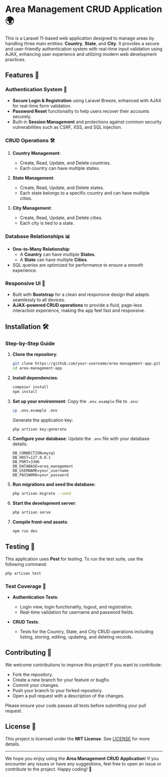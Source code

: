 # Area Management CRUD Application 🌍

This is a Laravel 11-based web application designed to manage areas by handling three main entities: **Country**, **State**, and **City**. It provides a secure and user-friendly authentication system with real-time input validation using AJAX, enhancing user experience and utilizing modern web development practices.

## Features 🚀

### Authentication System 🔐
- **Secure Login & Registration** using Laravel Breeze, enhanced with AJAX for real-time form validation.
- **Password Reset** functionality to help users recover their accounts securely.
- Built-in **Session Management** and protections against common security vulnerabilities such as CSRF, XSS, and SQL Injection.

### CRUD Operations 🛠️
1. **Country Management**:
   - Create, Read, Update, and Delete countries.
   - Each country can have multiple states.
   
2. **State Management**:
   - Create, Read, Update, and Delete states.
   - Each state belongs to a specific country and can have multiple cities.
   
3. **City Management**:
   - Create, Read, Update, and Delete cities.
   - Each city is tied to a state.

### Database Relationships 📊
- **One-to-Many Relationship**:
   - A **Country** can have multiple **States**.
   - A **State** can have multiple **Cities**.
- SQL queries are optimized for performance to ensure a smooth experience.

### Responsive UI 🎨
- Built with **Bootstrap** for a clean and responsive design that adapts seamlessly to all devices.
- **AJAX-powered CRUD operations** to provide a fluid, page-less interaction experience, making the app feel fast and responsive.

## Installation 🛠️

### Step-by-Step Guide

1. **Clone the repository**:
    ```bash
    git clone https://github.com/your-username/area-management-app.git
    cd area-management-app
    ```

2. **Install dependencies**:
    ```bash
    composer install
    npm install
    ```

3. **Set up your environment**:
    Copy the `.env.example` file to `.env`:
    ```bash
    cp .env.example .env
    ```

    Generate the application key:
    ```bash
    php artisan key:generate
    ```

4. **Configure your database**:
    Update the `.env` file with your database details:
    ```env
    DB_CONNECTION=mysql
    DB_HOST=127.0.0.1
    DB_PORT=3306
    DB_DATABASE=area_management
    DB_USERNAME=your_username
    DB_PASSWORD=your_password
    ```

5. **Run migrations and seed the database**:
    ```bash
    php artisan migrate --seed
    ```

6. **Start the development server**:
    ```bash
    php artisan serve
    ```

7. **Compile front-end assets**:
    ```bash
    npm run dev
    ```

## Testing 🧪

This application uses **Pest** for testing. To run the test suite, use the following command:

```bash
php artisan test
```

### Test Coverage 📝
- **Authentication Tests**:
    - Login view, login functionality, logout, and registration.
    - Real-time validation for username and password fields.

- **CRUD Tests**:
    - Tests for the Country, State, and City CRUD operations including listing, storing, editing, updating, and deleting records.

## Contributing 🤝

We welcome contributions to improve this project! If you want to contribute:

- Fork the repository.
- Create a new branch for your feature or bugfix.
- Commit your changes.
- Push your branch to your forked repository.
- Open a pull request with a description of the changes.

Please ensure your code passes all tests before submitting your pull request.

## License 📜

This project is licensed under the **MIT License**. See [LICENSE](LICENSE) for more details.

---

We hope you enjoy using the **Area Management CRUD Application**! If you encounter any issues or have any suggestions, feel free to open an issue or contribute to the project. Happy coding! 🚀

